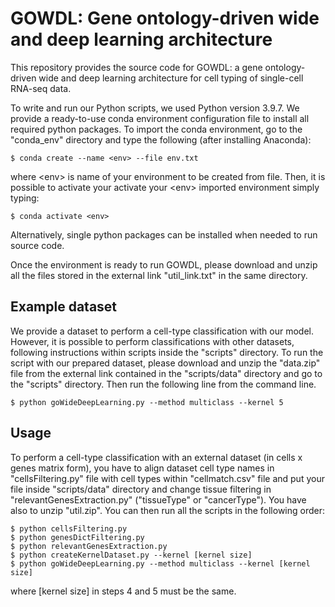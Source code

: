 # GOWDL: Gene ontology-driven wide and deep learning architecture

This repository provides the source code for GOWDL: a gene ontology-driven wide and deep learning architecture for cell typing of single-cell RNA-seq data.

To write and run our Python scripts, we used Python version 3.9.7. We provide a ready-to-use conda environment configuration file to install all required python packages. To import the conda environment, go to the "conda_env" directory and type the following (after installing Anaconda):

```
$ conda create --name <env> --file env.txt
```

where \<env\> is name of your environment to be created from file. Then, it is possible to activate your activate your \<env\> imported environment simply typing:

```
$ conda activate <env>
```

Alternatively, single python packages can be installed when needed to run source code. 

Once the environment is ready to run GOWDL, please download and unzip all the files stored in the external link "util_link.txt" in the same directory.


## Example dataset

We provide a dataset to perform a cell-type classification with our model. However, it is possible to perform classifications with other datasets, following instructions within scripts inside the "scripts" directory. 
To run the script with our prepared dataset, please download and unzip the "data.zip" file from the external link contained in the "scripts/data" directory and go to the "scripts" directory. Then run the following line from the command line.

```
$ python goWideDeepLearning.py --method multiclass --kernel 5
```

## Usage

To perform a cell-type classification with an external dataset (in cells x genes matrix form), you have to align dataset cell type names in "cellsFiltering.py" file
with cell types within "cellmatch.csv" file and put your file inside "scripts/data" directory and change tissue filtering in "relevantGenesExtraction.py" ("tissueType"
or "cancerType"). You have also to unzip "util.zip". You can then run all the scripts in the following order:

```
$ python cellsFiltering.py
$ python genesDictFiltering.py
$ python relevantGenesExtraction.py
$ python createKernelDataset.py --kernel [kernel size]
$ python goWideDeepLearning.py --method multiclass --kernel [kernel size]
```

where [kernel size] in steps 4 and 5 must be the same.

